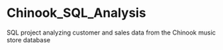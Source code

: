 # Chinook_SQL_Analysis
SQL project analyzing customer and sales data from the Chinook music store database
